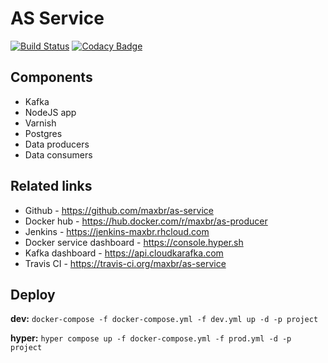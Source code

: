 AS Service
==========

[![Build Status](https://travis-ci.org/maxbr/as-parser.svg?branch=master)](https://travis-ci.org/maxbr/as-parser) [![Codacy Badge](https://api.codacy.com/project/badge/Grade/db2d2bb3d6e34747baa24a6985c21b90)](https://www.codacy.com/app/karelov-maksim/as-service?utm_source=github.com&amp;utm_medium=referral&amp;utm_content=maxbr/as-service&amp;utm_campaign=Badge_Grade)

## Components
* Kafka 
* NodeJS app
* Varnish
* Postgres
* Data producers
* Data consumers

## Related links
* Github - https://github.com/maxbr/as-service
* Docker hub - https://hub.docker.com/r/maxbr/as-producer
* Jenkins - https://jenkins-maxbr.rhcloud.com
* Docker service dashboard - https://console.hyper.sh
* Kafka dashboard - https://api.cloudkarafka.com
* Travis CI - https://travis-ci.org/maxbr/as-service

## Deploy

**dev:** ``docker-compose -f docker-compose.yml -f dev.yml up -d -p project``

**hyper:** ``hyper compose up -f docker-compose.yml -f prod.yml -d -p project``
